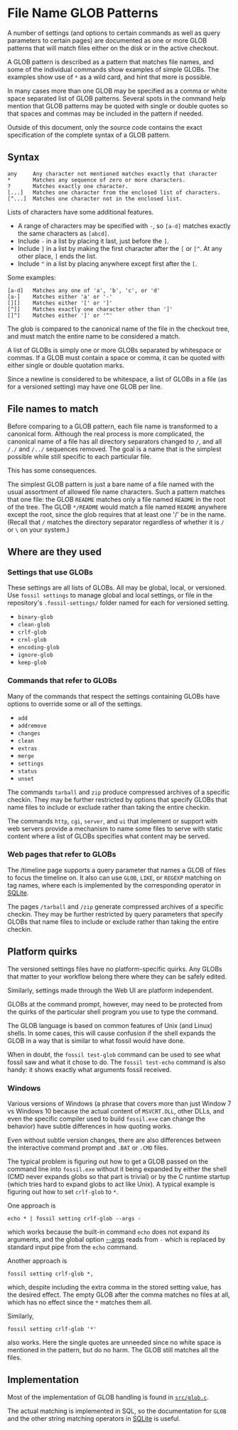 File Name GLOB Patterns
=======================

A number of settings (and options to certain commands as well as query
parameters to certain pages) are documented as one or more GLOB
patterns that will match files either on the disk or in the active
checkout.

A GLOB pattern is described as a pattern that matches file names, and
some of the individual commands show examples of simple GLOBs. The
examples show use of `*` as a wild card, and hint that more is
possible.

In many cases more than one GLOB may be specified as a comma or
white space separated list of GLOB patterns. Several spots in the
command help mention that GLOB patterns may be quoted with single or
double quotes so that spaces and commas may be included in the pattern
if needed.

Outside of this document, only the source code contains the exact
specification of the complete syntax of a GLOB pattern.

## Syntax

    any     Any character not mentioned matches exactly that character
    *       Matches any sequence of zero or more characters.
    ?       Matches exactly one character.
    [...]   Matches one character from the enclosed list of characters.
    [^...]  Matches one character not in the enclosed list.

Lists of characters have some additional features. 

 * A range of characters may be specified with `-`, so `[a-d]` matches
   exactly the same characters as `[abcd]`.
 * Include `-` in a list by placing it last, just before the `]`.
 * Include `]` in a list by making the first character after the `[` or
   `[^`. At any other place, `]` ends the list. 
 * Include `^` in a list by placing anywhere except first after the
   `[`.


Some examples:

    [a-d]   Matches any one of 'a', 'b', 'c', or 'd'
    [a-]    Matches either 'a' or '-'
    [][]    Matches either '[' or ']'
    [^]]    Matches exactly one character other than ']'
    []^]    Matches either ']' or '^'

The glob is compared to the canonical name of the file in the checkout
tree, and must match the entire name to be considered a match.

A list of GLOBs is simply one or more GLOBs separated by whitespace or
commas. If a GLOB must contain a space or comma, it can be quoted with
either single or double quotation marks.

Since a newline is considered to be whitespace, a list of GLOBs in a
file (as for a versioned setting) may have one GLOB per line.


## File names to match

Before comparing to a GLOB pattern, each file name is transformed to a
canonical form. Although the real process is more complicated, the
canonical name of a file has all directory separators changed to `/`,
and all `/./` and `/../` sequences removed. The goal is a name that is
the simplest possible while still specific to each particular file.

This has some consequences. 

The simplest GLOB pattern is just a bare name of a file named with the
usual assortment of allowed file name characters. Such a pattern
matches that one file: the GLOB `README` matches only a file named
`README` in the root of the tree. The GLOB `*/README` would match a
file named `README` anywhere except the root, since the glob requires
that at least one '/' be in the name. (Recall that `/` matches the
directory separator regardless of whether it is `/` or `\` on your
system.)




## Where are they used

### Settings that use GLOBs

These settings are all lists of GLOBs. All may be global, local, or
versioned. Use `fossil settings` to manage global and local settings,
or file in the repository's `.fossil-settings/` folder named for each
for versioned setting.

 * `binary-glob`
 * `clean-glob`
 * `crlf-glob`
 * `crnl-glob`
 * `encoding-glob`
 * `ignore-glob`
 * `keep-glob`


### Commands that refer to GLOBs

Many of the commands that respect the settings containing GLOBs have
options to override some or all of the settings.

 * `add`
 * `addremove`
 * `changes`
 * `clean`
 * `extras`
 * `merge`
 * `settings` 
 * `status`
 * `unset`

The commands `tarball` and `zip` produce compressed archives of a specific
checkin. They may be further restricted by options that specify GLOBs
that name files to include or exclude rather than taking the entire
checkin.

The commands `http`, `cgi`, `server`, and `ui` that implement or support with web servers
provide a mechanism to name some files to serve with static content
where a list of GLOBs specifies what content may be served.


### Web pages that refer to GLOBs

The /timeline page supports a query parameter that names a GLOB of
files to focus the timeline on. It also can use `GLOB`, `LIKE`, or
`REGEXP` matching on tag names, where each is implemented by the
corresponding operator in [SQLite][].

The pages `/tarball` and `/zip` generate compressed archives of a
specific checkin. They may be further restricted by query parameters
that specify GLOBs that name files to include or exclude rather than
taking the entire checkin.


## Platform quirks

The versioned settings files have no platform-specific quirks. Any
GLOBs that matter to your workflow belong there where they can be
safely edited.

Similarly, settings made through the Web UI are platform independent.

GLOBs at the command prompt, however, may need to be protected from
the quirks of the particular shell program you use to type the
command.

The GLOB language is based on common features of Unix (and Linux)
shells. In some cases, this will cause confusion if the shell expands
the GLOB in a way that is similar to what fossil would have done.

When in doubt, the `fossil test-glob` command can be used to see what
fossil saw and what it chose to do. The `fossil test-echo` command is
also handy: it shows exactly what arguments fossil received.

### Windows

Various versions of Windows (a phrase that covers more than just
Window 7 vs Windows 10 because the actual content of `MSVCRT.DLL`, other
DLLs, and even the specific compiler used to build `fossil.exe` can
change the behavior) have subtle differences in how quoting works.

Even without subtle version changes, there are also differences
between the interactive command prompt and `.BAT` or `.CMD` files.

The typical problem is figuring out how to get a GLOB passed on the
command line into `fossil.exe` without it being expanded by either the
shell (CMD never expands globs so that part is trivial) or by the C
runtime startup (which tries hard to expand globs to act like Unix). A
typical example is figuring out how to set `crlf-glob` to `*`.

One approach is
 
    echo * | fossil setting crlf-glob --args -

which works because the built-in command `echo` does not expand its
arguments, and the global option [--args][] reads from `-` which is
replaced by standard input pipe from the `echo` command.

[--args]: https://www.fossil-scm.org/index.html/doc/trunk/www/env-opts.md

Another approach is 

    fossil setting crlf-glob *,

which, despite including the extra comma in the stored setting value,
has the desired effect. The empty GLOB after the comma matches no
files at all, which has no effect since the `*` matches them all.

Similarly, 

    fossil setting crlf-glob '*'

also works. Here the single quotes are unneeded since no white space
is mentioned in the pattern, but do no harm. The GLOB still matches
all the files.


## Implementation

Most of the implementation of GLOB handling is found in
[`src/glob.c`][glob.c].

The actual matching is implemented in SQL, so the documentation for
`GLOB` and the other string matching operators in [SQLite][] is
useful. 

[glob.c]: https://www.fossil-scm.org/index.html/file/src/glob.c
[SQLite]: https://sqlite.org/lang_expr.html#like

